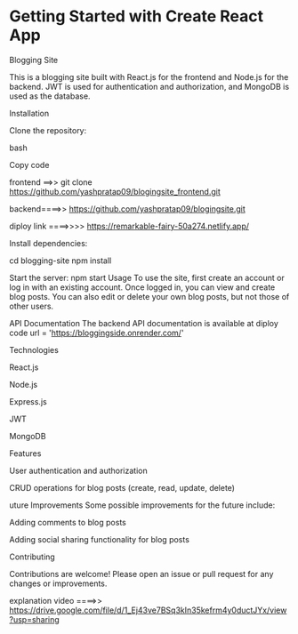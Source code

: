 # Getting Started with Create React App


Blogging Site


This is a blogging site built with React.js for the frontend and Node.js for the backend. JWT is used for authentication and authorization, and MongoDB is used as the database.

Installation

Clone the repository:

bash

Copy code

frontend ==>>   git clone https://github.com/yashpratap09/blogingsite_frontend.git


backend====>>   https://github.com/yashpratap09/blogingsite.git

diploy link ====>>>>   https://remarkable-fairy-50a274.netlify.app/


Install dependencies:

cd blogging-site
npm install

Start the server:
npm start
Usage
To use the site, first create an account or log in with an existing account. Once logged in, you can view and create blog posts. You can also edit or delete your own blog posts, but not those of other users.

API Documentation
The backend API documentation is available at  diploy code url = 'https://bloggingside.onrender.com/'  



Technologies

React.js

Node.js

Express.js

JWT

MongoDB

Features

User authentication and authorization

CRUD operations for blog posts (create, read, update, delete)





uture Improvements
Some possible improvements for the future include:

Adding comments to blog posts

Adding social sharing functionality for blog posts




Contributing


Contributions are welcome! Please open an issue or pull request for any changes or improvements.


explanation video ====>>  https://drive.google.com/file/d/1_Ej43ve7BSq3kIn35kefrm4y0ductJYx/view?usp=sharing
